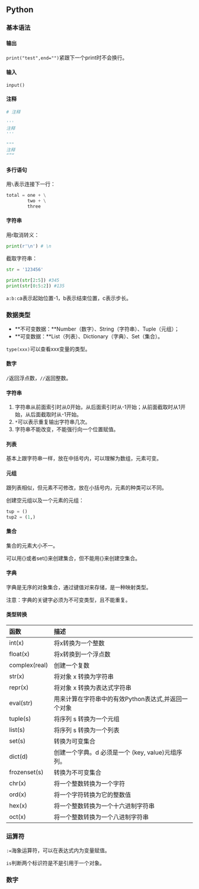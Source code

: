 ## Python

### 基本语法

#### 输出

`print("test",end="")`紧跟下一个print时不会换行。

#### 输入

`input()`

#### 注释

```python
# 注释

'''
注释
'''

"""
注释
“”“
```

#### 多行语句

用`\`表示连接下一行：

```python
total = one + \
		two + \
    	three
```

#### 字符串

用r取消转义：

```python
print(r'\n') # \n
```

截取字符串：

```python
str = '123456'

print(str[2:5]) #345
print(str[0:5:2]) #135
```

`a:b:c`a表示起始位置-1，b表示结束位置，c表示步长。

### 数据类型

- **不可变数据：**Number（数字）、String（字符串）、Tuple（元组）；
- **可变数据：**List（列表）、Dictionary（字典）、Set（集合）。

`type(xxx)`可以查看xxx变量的类型。

#### 数字

`/`返回浮点数，`//`返回整数。

#### 字符串

1. 字符串从前面索引时从0开始，从后面索引时从-1开始；从前面截取时从1开始，从后面截取时从-1开始。
2. `*`可以表示重复输出字符串几次。
3. 字符串不能改变，不能强行向一个位置赋值。

#### 列表

基本上跟字符串一样，放在中括号内，可以理解为数组，元素可变。

#### 元组

跟列表相似，但元素不可修改，放在小括号内，元素的种类可以不同。

创建空元组以及一个元素的元组：

```python
tup = ()
tup2 = (1,)
```

#### 集合

集合的元素大小不一。

可以用{}或者set()来创建集合，但不能用{}来创建空集合。

#### 字典

字典是无序的对象集合，通过键值对来存储，是一种映射类型。

注意：字典的关键字必须为不可变类型，且不能重复。

#### 类型转换

| 函数          | 描述                                                |
| :------------ | :-------------------------------------------------- |
| int(x)        | 将x转换为一个整数                                   |
| float(x)      | 将x转换到一个浮点数                                 |
| complex(real) | 创建一个复数                                        |
| str(x)        | 将对象 x 转换为字符串                               |
| repr(x)       | 将对象 x 转换为表达式字符串                         |
| eval(str)     | 用来计算在字符串中的有效Python表达式,并返回一个对象 |
| tuple(s)      | 将序列 s 转换为一个元组                             |
| list(s)       | 将序列 s 转换为一个列表                             |
| set(s)        | 转换为可变集合                                      |
| dict(d)       | 创建一个字典。d 必须是一个 (key, value)元组序列。   |
| frozenset(s)  | 转换为不可变集合                                    |
| chr(x)        | 将一个整数转换为一个字符                            |
| ord(x)        | 将一个字符转换为它的整数值                          |
| hex(x)        | 将一个整数转换为一个十六进制字符串                  |
| oct(x)        | 将一个整数转换为一个八进制字符串                    |

### 运算符

`:=`海象运算符，可以在表达式内为变量赋值。

`is`判断两个标识符是不是引用于一个对象。

### 数字




